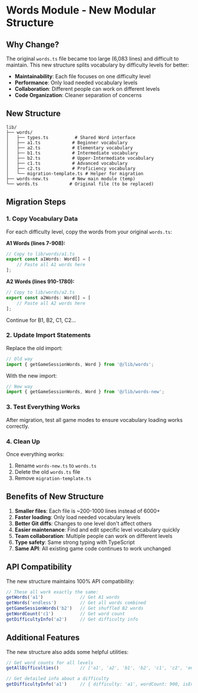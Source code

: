 # Words Module - New Modular Structure

## Why Change?

The original `words.ts` file became too large (6,083 lines) and difficult to maintain. This new structure splits vocabulary by difficulty levels for better:

- **Maintainability**: Each file focuses on one difficulty level
- **Performance**: Only load needed vocabulary levels
- **Collaboration**: Different people can work on different levels
- **Code Organization**: Cleaner separation of concerns

## New Structure

```
lib/
├── words/
│   ├── types.ts          # Shared Word interface
│   ├── a1.ts            # Beginner vocabulary
│   ├── a2.ts            # Elementary vocabulary  
│   ├── b1.ts            # Intermediate vocabulary
│   ├── b2.ts            # Upper-Intermediate vocabulary
│   ├── c1.ts            # Advanced vocabulary
│   ├── c2.ts            # Proficiency vocabulary
│   └── migration-template.ts # Helper for migration
├── words-new.ts         # New main module (temp)
└── words.ts            # Original file (to be replaced)
```

## Migration Steps

### 1. Copy Vocabulary Data

For each difficulty level, copy the words from your original `words.ts`:

**A1 Words (lines 7-908):**
```typescript
// Copy to lib/words/a1.ts
export const a1Words: Word[] = [
    // Paste all A1 words here
];
```

**A2 Words (lines 910-1780):**
```typescript
// Copy to lib/words/a2.ts  
export const a2Words: Word[] = [
    // Paste all A2 words here
];
```

Continue for B1, B2, C1, C2...

### 2. Update Import Statements

Replace the old import:
```typescript
// Old way
import { getGameSessionWords, Word } from '@/lib/words';
```

With the new import:
```typescript
// New way  
import { getGameSessionWords, Word } from '@/lib/words-new';
```

### 3. Test Everything Works

After migration, test all game modes to ensure vocabulary loading works correctly.

### 4. Clean Up

Once everything works:
1. Rename `words-new.ts` to `words.ts`
2. Delete the old `words.ts` file
3. Remove `migration-template.ts`

## Benefits of New Structure

1. **Smaller files**: Each file is ~200-1000 lines instead of 6000+
2. **Faster loading**: Only load needed vocabulary levels
3. **Better Git diffs**: Changes to one level don't affect others
4. **Easier maintenance**: Find and edit specific level vocabulary quickly
5. **Team collaboration**: Multiple people can work on different levels
6. **Type safety**: Same strong typing with TypeScript
7. **Same API**: All existing game code continues to work unchanged

## API Compatibility

The new structure maintains 100% API compatibility:

```typescript
// These all work exactly the same:
getWords('a1')              // Get A1 words
getWords('endless')         // Get all words combined
getGameSessionWords('b2')   // Get shuffled B2 words
getWordCount('c1')          // Get word count
getDifficultyInfo('a2')     // Get difficulty info
```

## Additional Features

The new structure also adds some helpful utilities:

```typescript
// Get word counts for all levels
getAllDifficulties()        // ['a1', 'a2', 'b1', 'b2', 'c1', 'c2', 'endless']

// Get detailed info about a difficulty
getDifficultyInfo('a1')     // { difficulty: 'a1', wordCount: 900, isEndless: false }
```
